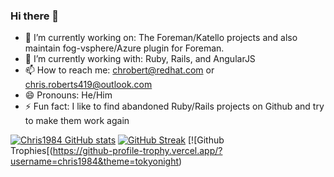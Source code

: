### Hi there 👋

- 🔭 I’m currently working on: The Foreman/Katello projects and also maintain fog-vsphere/Azure plugin for Foreman.
- 🌱 I’m currently working with: Ruby, Rails, and AngularJS
- 📫 How to reach me: chrobert@redhat.com or chris.roberts419@outlook.com
- 😄 Pronouns: He/Him
- ⚡ Fun fact: I like to find abandoned Ruby/Rails projects on Github and try to make them work again

[![Chris1984 GitHub stats](https://github-readme-stats.vercel.app/api?username=chris1984&show_icons=true&theme=radical)](https://github.com/chris1984?tab=repositories)
[![GitHub Streak](https://github-readme-streak-stats.herokuapp.com?user=chris1984&theme=tokyonight&mode=weekly)](https://git.io/streak-stats)
[![Github Trophies[(https://github-profile-trophy.vercel.app/?username=chris1984&theme=tokyonight)
